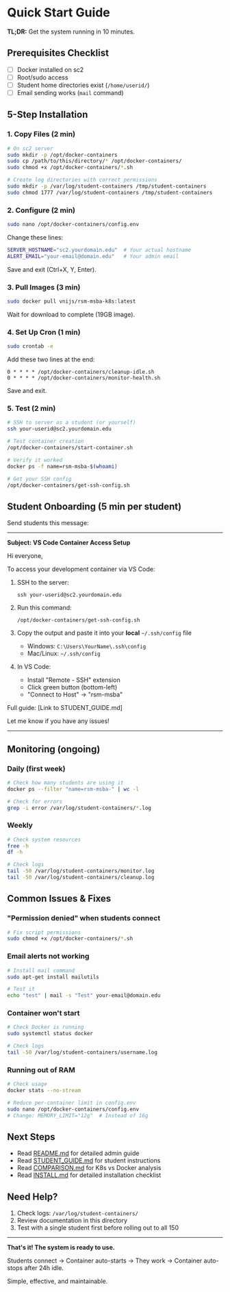 # Quick Start Guide

**TL;DR:** Get the system running in 10 minutes.

## Prerequisites Checklist

- [ ] Docker installed on sc2
- [ ] Root/sudo access
- [ ] Student home directories exist (`/home/userid/`)
- [ ] Email sending works (`mail` command)

## 5-Step Installation

### 1. Copy Files (2 min)

```bash
# On sc2 server
sudo mkdir -p /opt/docker-containers
sudo cp /path/to/this/directory/* /opt/docker-containers/
sudo chmod +x /opt/docker-containers/*.sh

# Create log directories with correct permissions
sudo mkdir -p /var/log/student-containers /tmp/student-containers
sudo chmod 1777 /var/log/student-containers /tmp/student-containers
```

### 2. Configure (2 min)

```bash
sudo nano /opt/docker-containers/config.env
```

Change these lines:
```bash
SERVER_HOSTNAME="sc2.yourdomain.edu"  # Your actual hostname
ALERT_EMAIL="your-email@domain.edu"   # Your admin email
```

Save and exit (Ctrl+X, Y, Enter).

### 3. Pull Images (3 min)

```bash
sudo docker pull vnijs/rsm-msba-k8s:latest
```

Wait for download to complete (19GB image).

### 4. Set Up Cron (1 min)

```bash
sudo crontab -e
```

Add these two lines at the end:
```cron
0 * * * * /opt/docker-containers/cleanup-idle.sh
0 * * * * /opt/docker-containers/monitor-health.sh
```

Save and exit.

### 5. Test (2 min)

```bash
# SSH to server as a student (or yourself)
ssh your-userid@sc2.yourdomain.edu

# Test container creation
/opt/docker-containers/start-container.sh

# Verify it worked
docker ps -f name=rsm-msba-$(whoami)

# Get your SSH config
/opt/docker-containers/get-ssh-config.sh
```

## Student Onboarding (5 min per student)

Send students this message:

---

**Subject: VS Code Container Access Setup**

Hi everyone,

To access your development container via VS Code:

1. SSH to the server:
   ```
   ssh your-userid@sc2.yourdomain.edu
   ```

2. Run this command:
   ```
   /opt/docker-containers/get-ssh-config.sh
   ```

3. Copy the output and paste it into your **local** `~/.ssh/config` file
   - Windows: `C:\Users\YourName\.ssh\config`
   - Mac/Linux: `~/.ssh/config`

4. In VS Code:
   - Install "Remote - SSH" extension
   - Click green button (bottom-left)
   - "Connect to Host" → "rsm-msba"

Full guide: [Link to STUDENT_GUIDE.md]

Let me know if you have any issues!

---

## Monitoring (ongoing)

### Daily (first week)

```bash
# Check how many students are using it
docker ps --filter "name=rsm-msba-" | wc -l

# Check for errors
grep -i error /var/log/student-containers/*.log
```

### Weekly

```bash
# Check system resources
free -h
df -h

# Check logs
tail -50 /var/log/student-containers/monitor.log
tail -50 /var/log/student-containers/cleanup.log
```

## Common Issues & Fixes

### "Permission denied" when students connect

```bash
# Fix script permissions
sudo chmod +x /opt/docker-containers/*.sh
```

### Email alerts not working

```bash
# Install mail command
sudo apt-get install mailutils

# Test it
echo "test" | mail -s "Test" your-email@domain.edu
```

### Container won't start

```bash
# Check Docker is running
sudo systemctl status docker

# Check logs
tail -50 /var/log/student-containers/username.log
```

### Running out of RAM

```bash
# Check usage
docker stats --no-stream

# Reduce per-container limit in config.env
sudo nano /opt/docker-containers/config.env
# Change: MEMORY_LIMIT="12g"  # Instead of 16g
```

## Next Steps

- Read [README.md](README.md) for detailed admin guide
- Read [STUDENT_GUIDE.md](STUDENT_GUIDE.md) for student instructions
- Read [COMPARISON.md](COMPARISON.md) for K8s vs Docker analysis
- Read [INSTALL.md](INSTALL.md) for detailed installation checklist

## Need Help?

1. Check logs: `/var/log/student-containers/`
2. Review documentation in this directory
3. Test with a single student first before rolling out to all 150

---

**That's it! The system is ready to use.**

Students connect → Container auto-starts → They work → Container auto-stops after 24h idle.

Simple, effective, and maintainable.
